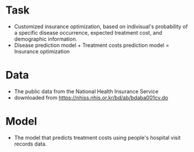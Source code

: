 # Task
- Customized insurance optimization, based on indivisual's probability of a specific disease occurrence, expected treatment cost, and demographic information.
- Disease prediction model + Treatment costs prediction model = Insurance optimization

# Data
- The public data from the National Health Insurance Service 
- downloaded from https://nhiss.nhis.or.kr/bd/ab/bdaba001cv.do

# Model
- The model that predicts treatment costs using people's hospital visit records data.
